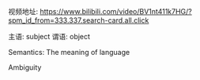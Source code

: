 视频地址: https://www.bilibili.com/video/BV1nt411k7HG/?spm_id_from=333.337.search-card.all.click

主语: subject
谓语: object

Semantics: The meaning of language

Ambiguity


